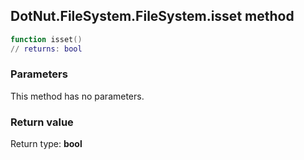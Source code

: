 ## DotNut.FileSystem.FileSystem.isset method


```lua
function isset()
// returns: bool
```


### Parameters

This method has no parameters.

### Return value

Return type: **bool**

